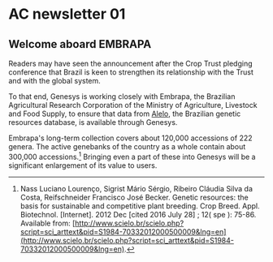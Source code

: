 # AC newsletter 01

## Welcome aboard EMBRAPA
Readers may have seen the announcement after the Crop Trust pledging conference that Brazil is keen to strengthen its relationship with the Trust and with the global system.

To that end, Genesys is working closely with Embrapa, the Brazilian Agricultural Research Corporation of the Ministry of Agriculture, Livestock and Food Supply, to ensure that data from [Alelo](http://alelobag.cenargen.embrapa.br), the Brazilian genetic resources database, is available through Genesys.

Embrapa's long-term collection covers about 120,000 accessions of 222 genera. The active genebanks of the country as a whole contain about 300,000 accessions.[^1] Bringing even a part of these into Genesys will be a significant enlargement of its value to users.

[^1]: Nass Luciano Lourenço, Sigrist Mário Sérgio, Ribeiro Cláudia Silva da Costa, Reifschneider Francisco José Becker. Genetic resources: the basis for sustainable and competitive plant breeding. Crop Breed. Appl. Biotechnol.  [Internet]. 2012  Dec [cited  2016  July  28] ;  12( spe ): 75-86. Available from: [http://www.scielo.br/scielo.php?script=sci_arttext&pid=S1984-70332012000500009&lng=en](http://www.scielo.br/scielo.php?script=sci_arttext&pid=S1984-70332012000500009&lng=en).
